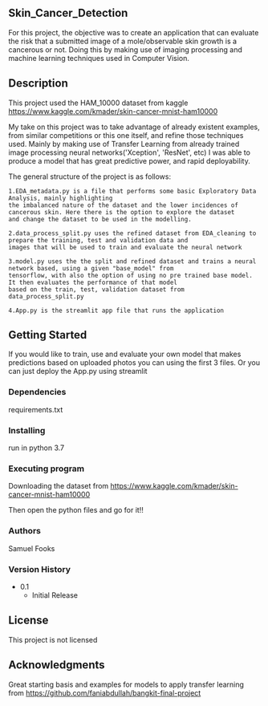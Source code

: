 
## Skin_Cancer_Detection

For this project, the objective was to create an application that can evaluate the risk that a submitted image of a mole/observable skin growth
is a cancerous or not. Doing this by making use of imaging processing and machine learning techniques used in Computer Vision.

## Description

This project used the HAM_10000 dataset from kaggle
https://www.kaggle.com/kmader/skin-cancer-mnist-ham10000

My take on this project was to take advantage of already existent examples, from similar competitions or this one itself, and refine those
techniques used.  Mainly by making use of Transfer Learning from already trained image processing neural networks('Xception', 'ResNet', etc)
I was able to produce a model that has great predictive power, and rapid deployability.

The general structure of the project is as follows:

    1.EDA_metadata.py is a file that performs some basic Exploratory Data Analysis, mainly highlighting
    the imbalanced nature of the dataset and the lower incidences of cancerous skin. Here there is the option to explore the dataset
    and change the dataset to be used in the modelling.

    2.data_process_split.py uses the refined dataset from EDA_cleaning to prepare the training, test and validation data and
    images that will be used to train and evaluate the neural network

    3.model.py uses the the split and refined dataset and trains a neural network based, using a given "base_model" from
    tensorflow, with also the option of using no pre trained base model. It then evaluates the performance of that model
    based on the train, test, validation dataset from data_process_split.py

    4.App.py is the streamlit app file that runs the application

## Getting Started

If you would like to train, use and evaluate your own model that makes predictions based on uploaded photos you can using the first 3 files.
Or you can just deploy the App.py using streamlit
### Dependencies

requirements.txt

### Installing

run in python 3.7

### Executing program

Downloading the dataset from https://www.kaggle.com/kmader/skin-cancer-mnist-ham10000

Then open the python files and go for it!!


### Authors

Samuel Fooks

### Version History

* 0.1
    * Initial Release

## License
This project is not licensed

## Acknowledgments

Great starting basis and examples for models to apply transfer learning from https://github.com/faniabdullah/bangkit-final-project
